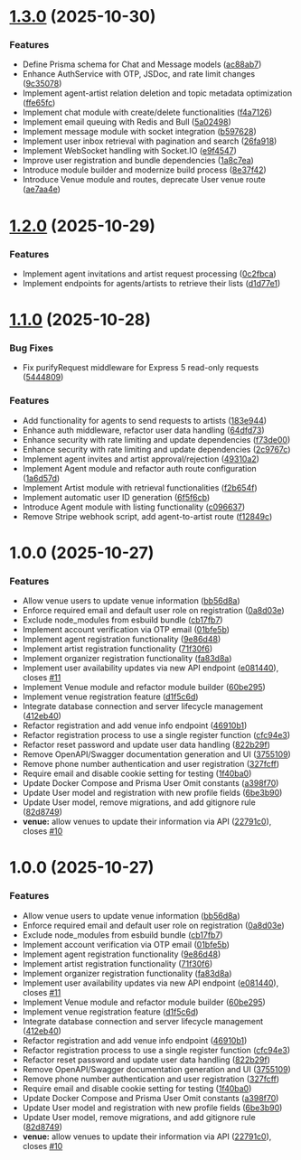 # [1.3.0](https://github.com/shaishab316/getavails-server/compare/v1.2.0...v1.3.0) (2025-10-30)


### Features

* Define Prisma schema for Chat and Message models ([ac88ab7](https://github.com/shaishab316/getavails-server/commit/ac88ab7c03aeb2209f925020d81075452aaffecc))
* Enhance AuthService with OTP, JSDoc, and rate limit changes ([9c35078](https://github.com/shaishab316/getavails-server/commit/9c35078321145e927cfa13c26beebc9ca5f9b43f))
* Implement agent-artist relation deletion and topic metadata optimization ([ffe65fc](https://github.com/shaishab316/getavails-server/commit/ffe65fc465b880fe72440b18746606dd8b0c1f09))
* Implement chat module with create/delete functionalities ([f4a7126](https://github.com/shaishab316/getavails-server/commit/f4a7126f9c4040ecf12bae2a2aaf9e2259ec031b))
* Implement email queuing with Redis and Bull ([5a02498](https://github.com/shaishab316/getavails-server/commit/5a02498a35211e5aee050c21f9b51df9a00fc00e))
* Implement message module with socket integration ([b597628](https://github.com/shaishab316/getavails-server/commit/b597628d848f790d04319220c98e193db60ec865))
* Implement user inbox retrieval with pagination and search ([26fa918](https://github.com/shaishab316/getavails-server/commit/26fa91891c67cebf9e5295c829363fa6b3cc4d13))
* Implement WebSocket handling with Socket.IO ([e9f4547](https://github.com/shaishab316/getavails-server/commit/e9f45473a705e2b14a180aa32842093070a65242))
* Improve user registration and bundle dependencies ([1a8c7ea](https://github.com/shaishab316/getavails-server/commit/1a8c7eadfdb117bfc5845bb40415ecbd2237d9dc))
* Introduce module builder and modernize build process ([8e37f42](https://github.com/shaishab316/getavails-server/commit/8e37f42cac9aa8fe396255e2c149a18c77ad72e4))
* Introduce Venue module and routes, deprecate User venue route ([ae7aa4e](https://github.com/shaishab316/getavails-server/commit/ae7aa4ecdfb636985f0fd9dd9b63b83638a82a38))

# [1.2.0](https://github.com/shaishab316/getavails-server/compare/v1.1.0...v1.2.0) (2025-10-29)


### Features

* Implement agent invitations and artist request processing ([0c2fbca](https://github.com/shaishab316/getavails-server/commit/0c2fbca0044ba8d74507ca2a2034af5d3530d027))
* Implement endpoints for agents/artists to retrieve their lists ([d1d77e1](https://github.com/shaishab316/getavails-server/commit/d1d77e1a461428b1eb3b30da1b2f33c1a145df58))

# [1.1.0](https://github.com/shaishab316/getavails-server/compare/v1.0.0...v1.1.0) (2025-10-28)


### Bug Fixes

* Fix purifyRequest middleware for Express 5 read-only requests ([5444809](https://github.com/shaishab316/getavails-server/commit/54448098935d673ed38af6833b3f32f0b2717904))


### Features

* Add functionality for agents to send requests to artists ([183e944](https://github.com/shaishab316/getavails-server/commit/183e94404f4c87344735087d47baf21f251136f8))
* Enhance auth middleware, refactor user data handling ([64dfd73](https://github.com/shaishab316/getavails-server/commit/64dfd735107b6d3d4bb889512cf527a2e6da28d7))
* Enhance security with rate limiting and update dependencies ([f73de00](https://github.com/shaishab316/getavails-server/commit/f73de006bb26d58f1cbb1bbb79ec43d156491231))
* Enhance security with rate limiting and update dependencies ([2c9767c](https://github.com/shaishab316/getavails-server/commit/2c9767c48d4031967c57c846a228188209ae9d72))
* Implement agent invites and artist approval/rejection ([49310a2](https://github.com/shaishab316/getavails-server/commit/49310a270b1f366ac2ec44653db9ed6f86d7b6d4))
* Implement Agent module and refactor auth route configuration ([1a6d57d](https://github.com/shaishab316/getavails-server/commit/1a6d57da3131e322cbb50611b164123f64351cfc))
* Implement Artist module with retrieval functionalities ([f2b654f](https://github.com/shaishab316/getavails-server/commit/f2b654fb5f3a575983bd63d9239dd63b5de8effb))
* Implement automatic user ID generation ([6f5f6cb](https://github.com/shaishab316/getavails-server/commit/6f5f6cb4037bc5a5458cdcccb2c00c64a76b0b33))
* Introduce Agent module with listing functionality ([c096637](https://github.com/shaishab316/getavails-server/commit/c096637bf140605ec7d4fd2e1ff3d74601379d34))
* Remove Stripe webhook script, add agent-to-artist route ([f12849c](https://github.com/shaishab316/getavails-server/commit/f12849c5610597e61ce4c323fd1a958f3a57967c))

# 1.0.0 (2025-10-27)


### Features

* Allow venue users to update venue information ([bb56d8a](https://github.com/shaishab316/getavails-server/commit/bb56d8ab1369653171735c9faef51989fa966557))
* Enforce required email and default user role on registration ([0a8d03e](https://github.com/shaishab316/getavails-server/commit/0a8d03e8b490f6b8c7d7921701015e09fca14da5))
* Exclude node_modules from esbuild bundle ([cb17fb7](https://github.com/shaishab316/getavails-server/commit/cb17fb79e2a4e2b9900fef38221152857e9920fb))
* Implement account verification via OTP email ([01bfe5b](https://github.com/shaishab316/getavails-server/commit/01bfe5b45ea25cbff1246090b95be62ba4694773))
* Implement agent registration functionality ([9e86d48](https://github.com/shaishab316/getavails-server/commit/9e86d481be37f3f75b7de7f8ec4291d9bf530b2a))
* Implement artist registration functionality ([71f30f6](https://github.com/shaishab316/getavails-server/commit/71f30f626ef453390f43c5c85784268bb80229c2))
* Implement organizer registration functionality ([fa83d8a](https://github.com/shaishab316/getavails-server/commit/fa83d8a272ac975574573a6a97a21d1e343557e3))
* Implement user availability updates via new API endpoint ([e081440](https://github.com/shaishab316/getavails-server/commit/e081440005abc43b6f66381a9a8e512083024eb4)), closes [#11](https://github.com/shaishab316/getavails-server/issues/11)
* Implement Venue module and refactor module builder ([60be295](https://github.com/shaishab316/getavails-server/commit/60be2957de71565b4a3ed882e849f39e586e8618))
* Implement venue registration feature ([d1f5c6d](https://github.com/shaishab316/getavails-server/commit/d1f5c6d044c0f9d7c216731908420cb7d9a48370))
* Integrate database connection and server lifecycle management ([412eb40](https://github.com/shaishab316/getavails-server/commit/412eb40aca140f9dee9c4013cfc1c42c36034627))
* Refactor registration and add venue info endpoint ([46910b1](https://github.com/shaishab316/getavails-server/commit/46910b1b3500ce499a0d18395563c1f0389a8723))
* Refactor registration process to use a single register function ([cfc94e3](https://github.com/shaishab316/getavails-server/commit/cfc94e3a45f164a1107081b1bee372205ca4714c))
* Refactor reset password and update user data handling ([822b29f](https://github.com/shaishab316/getavails-server/commit/822b29fc71bbf38e7ac6496a39f70486db4e9c64))
* Remove OpenAPI/Swagger documentation generation and UI ([3755109](https://github.com/shaishab316/getavails-server/commit/3755109676df848a81cb5c84c30d342d401b12db))
* Remove phone number authentication and user registration ([327fcff](https://github.com/shaishab316/getavails-server/commit/327fcff4e3096c6cdeac2d348806ae1aa371ba73))
* Require email and disable cookie setting for testing ([1f40ba0](https://github.com/shaishab316/getavails-server/commit/1f40ba054118a451fe929e7102af2426f49a69a3))
* Update Docker Compose and Prisma User Omit constants ([a398f70](https://github.com/shaishab316/getavails-server/commit/a398f70c48a195b768cbc7fb4709df99e0654642))
* Update User model and registration with new profile fields ([6be3b90](https://github.com/shaishab316/getavails-server/commit/6be3b905f3931933709e28052114917afe60917c))
* Update User model, remove migrations, and add gitignore rule ([82d8749](https://github.com/shaishab316/getavails-server/commit/82d8749b3716403189912a2865ade8e6a4a6d97c))
* **venue:** allow venues to update their information via API ([22791c0](https://github.com/shaishab316/getavails-server/commit/22791c099f22e34b996f813f5da1215f574b47bc)), closes [#10](https://github.com/shaishab316/getavails-server/issues/10)

# 1.0.0 (2025-10-27)


### Features

* Allow venue users to update venue information ([bb56d8a](https://github.com/Alpha-Bytes-Department/getavails-server/commit/bb56d8ab1369653171735c9faef51989fa966557))
* Enforce required email and default user role on registration ([0a8d03e](https://github.com/Alpha-Bytes-Department/getavails-server/commit/0a8d03e8b490f6b8c7d7921701015e09fca14da5))
* Exclude node_modules from esbuild bundle ([cb17fb7](https://github.com/Alpha-Bytes-Department/getavails-server/commit/cb17fb79e2a4e2b9900fef38221152857e9920fb))
* Implement account verification via OTP email ([01bfe5b](https://github.com/Alpha-Bytes-Department/getavails-server/commit/01bfe5b45ea25cbff1246090b95be62ba4694773))
* Implement agent registration functionality ([9e86d48](https://github.com/Alpha-Bytes-Department/getavails-server/commit/9e86d481be37f3f75b7de7f8ec4291d9bf530b2a))
* Implement artist registration functionality ([71f30f6](https://github.com/Alpha-Bytes-Department/getavails-server/commit/71f30f626ef453390f43c5c85784268bb80229c2))
* Implement organizer registration functionality ([fa83d8a](https://github.com/Alpha-Bytes-Department/getavails-server/commit/fa83d8a272ac975574573a6a97a21d1e343557e3))
* Implement user availability updates via new API endpoint ([e081440](https://github.com/Alpha-Bytes-Department/getavails-server/commit/e081440005abc43b6f66381a9a8e512083024eb4)), closes [#11](https://github.com/Alpha-Bytes-Department/getavails-server/issues/11)
* Implement Venue module and refactor module builder ([60be295](https://github.com/Alpha-Bytes-Department/getavails-server/commit/60be2957de71565b4a3ed882e849f39e586e8618))
* Implement venue registration feature ([d1f5c6d](https://github.com/Alpha-Bytes-Department/getavails-server/commit/d1f5c6d044c0f9d7c216731908420cb7d9a48370))
* Integrate database connection and server lifecycle management ([412eb40](https://github.com/Alpha-Bytes-Department/getavails-server/commit/412eb40aca140f9dee9c4013cfc1c42c36034627))
* Refactor registration and add venue info endpoint ([46910b1](https://github.com/Alpha-Bytes-Department/getavails-server/commit/46910b1b3500ce499a0d18395563c1f0389a8723))
* Refactor registration process to use a single register function ([cfc94e3](https://github.com/Alpha-Bytes-Department/getavails-server/commit/cfc94e3a45f164a1107081b1bee372205ca4714c))
* Refactor reset password and update user data handling ([822b29f](https://github.com/Alpha-Bytes-Department/getavails-server/commit/822b29fc71bbf38e7ac6496a39f70486db4e9c64))
* Remove OpenAPI/Swagger documentation generation and UI ([3755109](https://github.com/Alpha-Bytes-Department/getavails-server/commit/3755109676df848a81cb5c84c30d342d401b12db))
* Remove phone number authentication and user registration ([327fcff](https://github.com/Alpha-Bytes-Department/getavails-server/commit/327fcff4e3096c6cdeac2d348806ae1aa371ba73))
* Require email and disable cookie setting for testing ([1f40ba0](https://github.com/Alpha-Bytes-Department/getavails-server/commit/1f40ba054118a451fe929e7102af2426f49a69a3))
* Update Docker Compose and Prisma User Omit constants ([a398f70](https://github.com/Alpha-Bytes-Department/getavails-server/commit/a398f70c48a195b768cbc7fb4709df99e0654642))
* Update User model and registration with new profile fields ([6be3b90](https://github.com/Alpha-Bytes-Department/getavails-server/commit/6be3b905f3931933709e28052114917afe60917c))
* Update User model, remove migrations, and add gitignore rule ([82d8749](https://github.com/Alpha-Bytes-Department/getavails-server/commit/82d8749b3716403189912a2865ade8e6a4a6d97c))
* **venue:** allow venues to update their information via API ([22791c0](https://github.com/Alpha-Bytes-Department/getavails-server/commit/22791c099f22e34b996f813f5da1215f574b47bc)), closes [#10](https://github.com/Alpha-Bytes-Department/getavails-server/issues/10)
